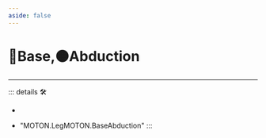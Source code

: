 ```yaml
---
aside: false
---
```

# 🔷Base,🟠Abduction

---

<!-- =================================================== -->
<!-- =================================================== -->
<!-- =================================================== -->
<!-- =================================================== -->
<!-- =================================================== -->
::: details 🛠

-

- "MOTON.LegMOTON.BaseAbduction"
:::
